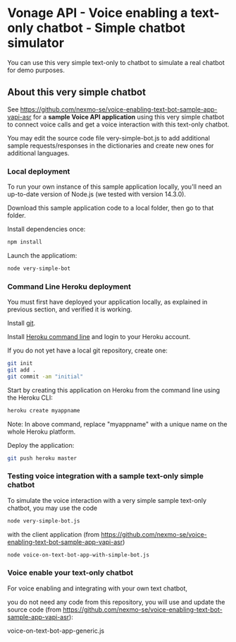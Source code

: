 # Vonage API - Voice enabling a text-only chatbot - Simple chatbot simulator

You can use this very simple text-only to chatbot to simulate a real chatbot for demo purposes.


## About this very simple chatbot

See https://github.com/nexmo-se/voice-enabling-text-bot-sample-app-vapi-asr for a **sample Voice API application** using this very simple chatbot to connect voice calls and get a voice interaction with this text-only chatbot.

You may edit the source code file very-simple-bot.js to add additional sample requests/responses in the dictionaries and create new ones for additional languages.

### Local deployment

To run your own instance of this sample application locally, you'll need an up-to-date version of Node.js (we tested with version 14.3.0).

Download this sample application code to a local folder, then go to that folder.

Install dependencies once:
```bash
npm install
```

Launch the applicatiom:
```bash
node very-simple-bot
```

### Command Line Heroku deployment

You must first have deployed your application locally, as explained in previous section, and verified it is working.

Install [git](https://git-scm.com/downloads).

Install [Heroku command line](https://devcenter.heroku.com/categories/command-line) and login to your Heroku account.

If you do not yet have a local git repository, create one:</br>
```bash
git init
git add .
git commit -am "initial"
```

Start by creating this application on Heroku from the command line using the Heroku CLI:

```bash
heroku create myappname
```

Note: In above command, replace "myappname" with a unique name on the whole Heroku platform.

Deploy the application:

```bash
git push heroku master
```

### Testing voice integration with a sample text-only simple chatbot 

To simulate the voice interaction with a very simple sample text-only chatbot, you may use the code 
```bash
node very-simple-bot.js
```
with the client application (from https://github.com/nexmo-se/voice-enabling-text-bot-sample-app-vapi-asr)
```bash 
node voice-on-text-bot-app-with-simple-bot.js
```

### Voice enable your text-only chatbot 

For voice enabling and integrating with your own text chatbot,

you do not need any code from this repository, you will use and update the source code (from https://github.com/nexmo-se/voice-enabling-text-bot-sample-app-vapi-asr):</br>

voice-on-text-bot-app-generic.js


